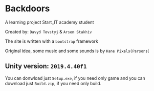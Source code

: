 # Backdoors
A learning project Start_IT academy student

Created by: `Davyd Tovstyj` & `Arsen Stakhiv`

The site is written with a `bootstrap` framework

Original idea, some music and some sounds is by `Kane Pixels(Parsons)`

## Unity version: `2019.4.40f1`

You can donwload just `Setup.exe`, if you need only game and you can download just `Build.zip`, if you need only build.
